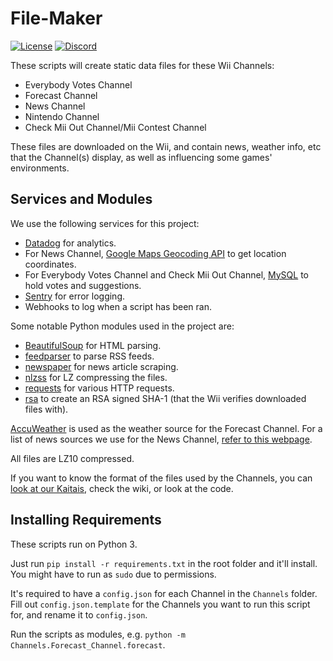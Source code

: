# File-Maker
[![License](https://img.shields.io/github/license/riiconnect24/file-maker.svg?style=flat-square)](http://www.gnu.org/licenses/agpl-3.0)
[![Discord](https://img.shields.io/discord/206934458954153984.svg?style=flat-square)](https://discord.com/invite/b4Y7jfD)

These scripts will create static data files for these Wii Channels:

- Everybody Votes Channel
- Forecast Channel
- News Channel
- Nintendo Channel
- Check Mii Out Channel/Mii Contest Channel

These files are downloaded on the Wii, and contain news, weather info, etc that the Channel(s) display, as well as influencing some games' environments.

## Services and Modules

We use the following services for this project:

- [Datadog](https://datadoghq.com/) for analytics.
- For News Channel, [Google Maps Geocoding API](https://developers.google.com/maps/documentation/geocoding/intro) to get location coordinates.
- For Everybody Votes Channel and Check Mii Out Channel, [MySQL](https://www.mysql.com/) to hold votes and suggestions.
- [Sentry](https://sentry.io/) for error logging.
- Webhooks to log when a script has been ran.

Some notable Python modules used in the project are:

- [BeautifulSoup](https://www.crummy.com/software/BeautifulSoup/) for HTML parsing.
- [feedparser](https://pypi.python.org/pypi/feedparser) to parse RSS feeds.
- [newspaper](http://newspaper.readthedocs.io/en/latest/) for news article scraping.
- [nlzss](https://github.com/DorkmasterFlek/python-nlzss) for LZ compressing the files.
- [requests](http://docs.python-requests.org/en/master/) for various HTTP requests.
- [rsa](https://pypi.python.org/pypi/rsa) to create an RSA signed SHA-1 (that the Wii verifies downloaded files with).

[AccuWeather](https://accuweather.com/) is used as the weather source for the Forecast Channel. For a list of news sources we use for the News Channel, [refer to this webpage](https://rc24.xyz/services/news.html).

All files are LZ10 compressed.

If you want to know the format of the files used by the Channels, you can [look at our Kaitais](https://github.com/RiiConnect24/Kaitai-Files), check the wiki, or look at the code.

## Installing Requirements

These scripts run on Python 3.

Just run `pip install -r requirements.txt` in the root folder and it'll install. You might have to run as `sudo` due to permissions.

It's required to have a `config.json` for each Channel in the `Channels` folder. Fill out `config.json.template` for the Channels you want to run this script for, and rename it to `config.json`.

Run the scripts as modules, e.g. `python -m Channels.Forecast_Channel.forecast`.
